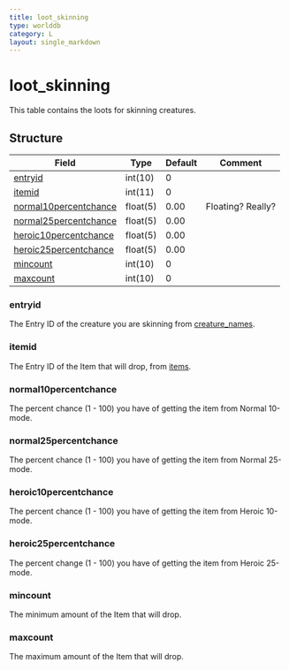 ```yaml
---
title: loot_skinning
type: worlddb
category: L
layout: single_markdown
---
```


# loot_skinning
This table contains the loots for skinning creatures. 

## Structure

Field                                                                                                   | Type     | Default | Comment          
------------------------------------------------------------------------------------------------------- | -------- | ------- | -----------------
[entryid](#entryid)                             | int(10)  | 0       |                  
[itemid](#itemid)                               | int(11)  | 0       |                  
[normal10percentchance](#normal10percentchance) | float(5) | 0.00    | Floating? Really?
[normal25percentchance](#normal25percentchance) | float(5) | 0.00    |                  
[heroic10percentchance](#heroic10percentchance) | float(5) | 0.00    |                  
[heroic25percentchance](#heroic25percentchance) | float(5) | 0.00    |                  
[mincount](#mincount)                           | int(10)  | 0       |                  
[maxcount](#maxcount)                           | int(10)  | 0       |                  

### entryid

The Entry ID of the creature you are skinning from [creature_names](http://www.ascemu.org/wiki/index.php?title=Creature_names&action=edit&redlink=1 "Creature names (page does not exist)").

### itemid

The Entry ID of the Item that will drop, from [items](http://www.ascemu.org/wiki/index.php?title=Items&action=edit&redlink=1 "Items (page does not exist)").

### normal10percentchance

The percent chance (1 - 100) you have of getting the item from Normal 10-mode.

### normal25percentchance

The percent chance (1 - 100) you have of getting the item from Normal 25-mode.

### heroic10percentchance

The percent chance (1 - 100) you have of getting the item from Heroic 10-mode.

### heroic25percentchance

The percent change (1 - 100) you have of getting the item from Heroic 25-mode.

### mincount

The minimum amount of the Item that will drop.

### maxcount

The maximum amount of the Item that will drop.
